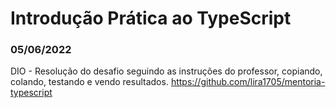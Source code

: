 # Introdução Prática ao TypeScript

### 05/06/2022
DIO - Resolução do desafio seguindo as instruções do professor, copiando, colando, testando e vendo resultados.
https://github.com/lira1705/mentoria-typescript
